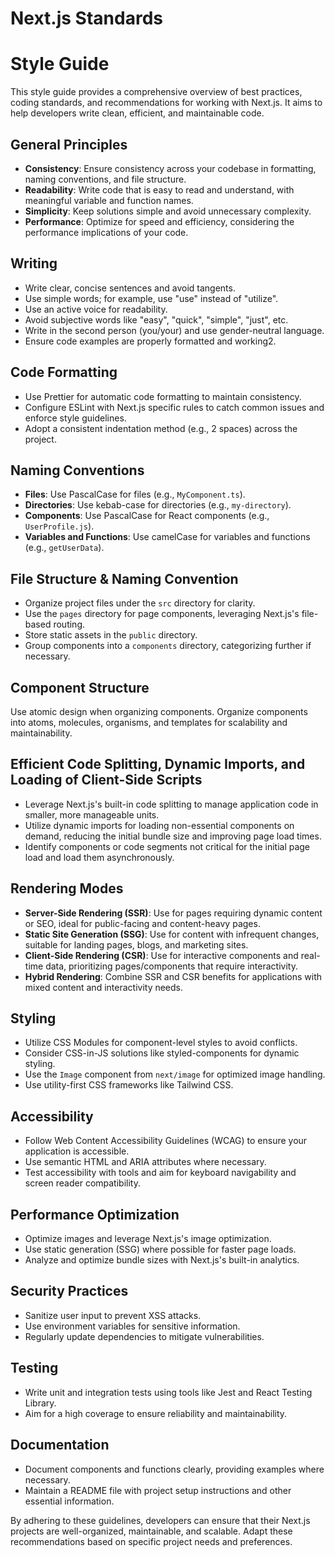 # Next.js Standards

# Style Guide

This style guide provides a comprehensive overview of best practices, coding standards, and recommendations for working with Next.js. It aims to help developers write clean, efficient, and maintainable code.

## General Principles

- **Consistency**: Ensure consistency across your codebase in formatting, naming conventions, and file structure.
- **Readability**: Write code that is easy to read and understand, with meaningful variable and function names.
- **Simplicity**: Keep solutions simple and avoid unnecessary complexity.
- **Performance**: Optimize for speed and efficiency, considering the performance implications of your code.

## Writing

- Write clear, concise sentences and avoid tangents.
- Use simple words; for example, use "use" instead of "utilize".
- Use an active voice for readability.
- Avoid subjective words like "easy", "quick", "simple", "just", etc.
- Write in the second person (you/your) and use gender-neutral language.
- Ensure code examples are properly formatted and working2.

## Code Formatting

- Use Prettier for automatic code formatting to maintain consistency.
- Configure ESLint with Next.js specific rules to catch common issues and enforce style guidelines.
- Adopt a consistent indentation method (e.g., 2 spaces) across the project.

## Naming Conventions

- **Files**: Use PascalCase for files (e.g., `MyComponent.ts`).
- **Directories**: Use kebab-case for directories (e.g., `my-directory`).
- **Components**: Use PascalCase for React components (e.g., `UserProfile.js`).
- **Variables and Functions**: Use camelCase for variables and functions (e.g., `getUserData`).

## File Structure & Naming Convention

- Organize project files under the `src` directory for clarity.
- Use the `pages` directory for page components, leveraging Next.js's file-based routing.
- Store static assets in the `public` directory.
- Group components into a `components` directory, categorizing further if necessary.

## Component Structure

Use atomic design when organizing components. Organize components into atoms, molecules, organisms, and templates for scalability and maintainability.

## Efficient Code Splitting, Dynamic Imports, and Loading of Client-Side Scripts

- Leverage Next.js's built-in code splitting to manage application code in smaller, more manageable units.
- Utilize dynamic imports for loading non-essential components on demand, reducing the initial bundle size and improving page load times.
- Identify components or code segments not critical for the initial page load and load them asynchronously.

## Rendering Modes

- **Server-Side Rendering (SSR)**: Use for pages requiring dynamic content or SEO, ideal for public-facing and content-heavy pages.
- **Static Site Generation (SSG)**: Use for content with infrequent changes, suitable for landing pages, blogs, and marketing sites.
- **Client-Side Rendering (CSR)**: Use for interactive components and real-time data, prioritizing pages/components that require interactivity.
- **Hybrid Rendering**: Combine SSR and CSR benefits for applications with mixed content and interactivity needs.

## Styling

- Utilize CSS Modules for component-level styles to avoid conflicts.
- Consider CSS-in-JS solutions like styled-components for dynamic styling.
- Use the `Image` component from `next/image` for optimized image handling.
- Use utility-first CSS frameworks like Tailwind CSS.

## Accessibility

- Follow Web Content Accessibility Guidelines (WCAG) to ensure your application is accessible.
- Use semantic HTML and ARIA attributes where necessary.
- Test accessibility with tools and aim for keyboard navigability and screen reader compatibility.

## Performance Optimization

- Optimize images and leverage Next.js's image optimization.
- Use static generation (SSG) where possible for faster page loads.
- Analyze and optimize bundle sizes with Next.js's built-in analytics.

## Security Practices

- Sanitize user input to prevent XSS attacks.
- Use environment variables for sensitive information.
- Regularly update dependencies to mitigate vulnerabilities.

## Testing

- Write unit and integration tests using tools like Jest and React Testing Library.
- Aim for a high coverage to ensure reliability and maintainability.

## Documentation

- Document components and functions clearly, providing examples where necessary.
- Maintain a README file with project setup instructions and other essential information.

By adhering to these guidelines, developers can ensure that their Next.js projects are well-organized, maintainable, and scalable. Adapt these recommendations based on specific project needs and preferences.